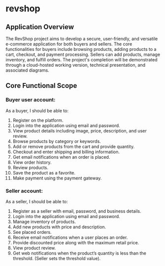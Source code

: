 # revshop

## **Application Overview**
The RevShop project aims to develop a secure, user-friendly, and versatile e-commerce application for both buyers and sellers. The core functionalities for buyers include browsing products, adding products to a cart, checkout, and payment processing. Sellers can add products, manage inventory, and fulfill orders. The project's completion will be demonstrated through a cloud-hosted working version, technical presentation, and associated diagrams.

## **Core Functional Scope**
### **Buyer user account:**
As a buyer, I should be able to:
1. Register on the platform.
2. Login into the application using email and password.
3. View product details including image, price, description, and user review.
4. Browse products by category or keywords.
5. Add or remove products from the cart and provide quantity.
6. Checkout and enter shipping and billing information.
7. Get email notifications when an order is placed.
8. View order history.
9. Review products.
10. Save the product as a favorite.
11. Make payment using the payment gateway.

### **Seller account:**
As a seller, I should be able to:
1. Register as a seller with email, password, and business details.
2. Login into the application using email and password.
3. Manage inventory of products.
4. Add new products with price and description.
5. See placed orders.
6. Receive email notifications when a user places an order.
7. Provide discounted price along with the maximum retail price.
8. View product review.
9. Get web notifications when the product’s quantity is less than the threshold. (Seller sets the threshold value).